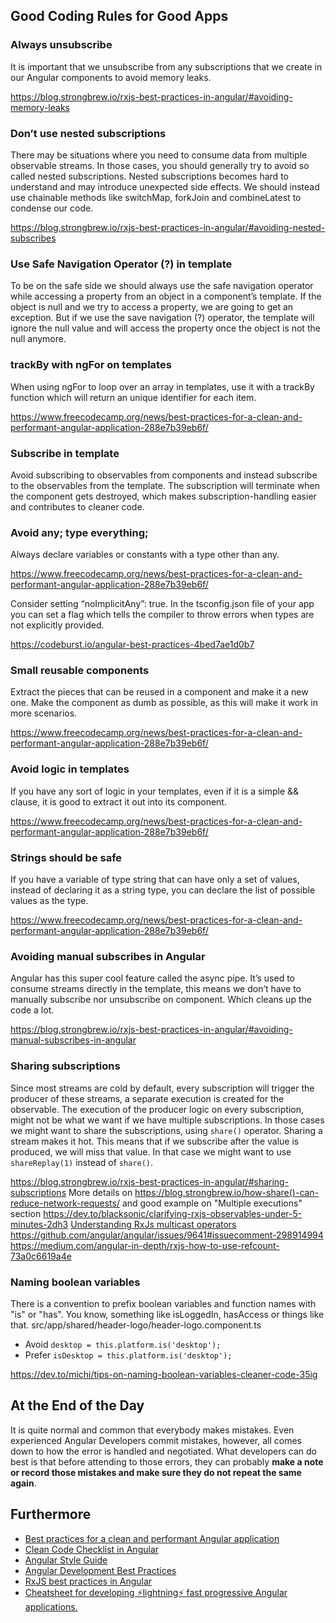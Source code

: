 ## Good Coding Rules for Good Apps

### Always unsubscribe
It is important that we unsubscribe from any subscriptions that we create in our Angular components to avoid memory leaks.

https://blog.strongbrew.io/rxjs-best-practices-in-angular/#avoiding-memory-leaks

### Don’t use nested subscriptions
There may be situations where you need to consume data from multiple observable streams. In those cases, you should generally try to avoid so called nested subscriptions. Nested subscriptions becomes hard to understand and may introduce unexpected side effects. We should instead use chainable methods like switchMap, forkJoin and combineLatest to condense our code.

https://blog.strongbrew.io/rxjs-best-practices-in-angular/#avoiding-nested-subscribes

### Use Safe Navigation Operator (?) in template
To be on the safe side we should always use the safe navigation operator while accessing a property from an object in a component’s template. If the object is null and we try to access a property, we are going to get an exception. But if we use the save navigation (?) operator, the template will ignore the null value and will access the property once the object is not the null anymore.

### trackBy with ngFor on templates
When using ngFor to loop over an array in templates, use it with a trackBy function which will return an unique identifier for each item.

https://www.freecodecamp.org/news/best-practices-for-a-clean-and-performant-angular-application-288e7b39eb6f/

### Subscribe in template
Avoid subscribing to observables from components and instead subscribe to the observables from the template. The subscription will terminate when the component gets destroyed, which makes subscription-handling easier and contributes to cleaner code.

### Avoid any; type everything;
Always declare variables or constants with a type other than any.

https://www.freecodecamp.org/news/best-practices-for-a-clean-and-performant-angular-application-288e7b39eb6f/

Consider setting “noImplicitAny”: true. In the tsconfig.json file of your app you can set a flag which tells the compiler to throw errors when types are not explicitly provided.

https://codeburst.io/angular-best-practices-4bed7ae1d0b7

### Small reusable components
Extract the pieces that can be reused in a component and make it a new one. Make the component as dumb as possible, as this will make it work in more scenarios. 

https://www.freecodecamp.org/news/best-practices-for-a-clean-and-performant-angular-application-288e7b39eb6f/

### Avoid logic in templates
If you have any sort of logic in your templates, even if it is a simple && clause, it is good to extract it out into its component.

https://www.freecodecamp.org/news/best-practices-for-a-clean-and-performant-angular-application-288e7b39eb6f/

### Strings should be safe
If you have a variable of type string that can have only a set of values, instead of declaring it as a string type, you can declare the list of possible values as the type.

https://www.freecodecamp.org/news/best-practices-for-a-clean-and-performant-angular-application-288e7b39eb6f/

### Avoiding manual subscribes in Angular
Angular has this super cool feature called the async pipe. It’s used to consume streams directly in the template, this means we don’t have to manually subscribe nor unsubscribe on component. Which cleans up the code a lot.

https://blog.strongbrew.io/rxjs-best-practices-in-angular/#avoiding-manual-subscribes-in-angular

### Sharing subscriptions
Since most streams are cold by default, every subscription will trigger the producer of these streams, a separate execution is created for the observable. The execution of the producer logic on every subscription, might not be what we want if we have multiple subscriptions.
In those cases we might want to share the subscriptions, using `share()` operator. Sharing a stream makes it hot. This means that if we subscribe after the value is produced, we will miss that value. In that case we might want to use `shareReplay(1)` instead of `share()`.

https://blog.strongbrew.io/rxjs-best-practices-in-angular/#sharing-subscriptions
More details on https://blog.strongbrew.io/how-share()-can-reduce-network-requests/
and good example on "Multiple executions" section https://dev.to/blacksonic/clarifying-rxjs-observables-under-5-minutes-2dh3
[Understanding RxJs multicast operators](https://netbasal.com/understanding-rxjs-multicast-operators-77b3f60af0a2)
https://github.com/angular/angular/issues/9641#issuecomment-298914994
https://medium.com/angular-in-depth/rxjs-how-to-use-refcount-73a0c6619a4e

### Naming boolean variables
There is a convention to prefix boolean variables and function names with "is" or "has". You know, something like isLoggedIn, hasAccess or things like that.
src/app/shared/header-logo/header-logo.component.ts

- Avoid
`desktop = this.platform.is('desktop');`
- Prefer
`isDesktop = this.platform.is('desktop');`  

https://dev.to/michi/tips-on-naming-boolean-variables-cleaner-code-35ig

## At the End of the Day
It is quite normal and common that everybody makes mistakes. Even experienced Angular Developers commit mistakes, however, all comes down to how the error is handled and negotiated. What developers can do best is that before attending to those errors, they can probably **make a note or record those mistakes and make sure they do not repeat the same again**.

## Furthermore
- [Best practices for a clean and performant Angular application](https://www.freecodecamp.org/news/best-practices-for-a-clean-and-performant-angular-application-288e7b39eb6f/)
- [Clean Code Checklist in Angular](https://itnext.io/clean-code-checklist-in-angular-%EF%B8%8F-10d4db877f74)
- [Angular Style Guide](https://angular.io/guide/styleguide)
- [Angular Development Best Practices](https://code-maze.com/angular-best-practices/)
- [RxJS best practices in Angular](https://blog.strongbrew.io/rxjs-best-practices-in-angular/)
- [Cheatsheet for developing ⚡lightning⚡ fast progressive Angular applications.](https://github.com/mgechev/angular-performance-checklist)